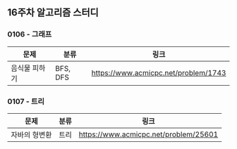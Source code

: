 ## 16주차 알고리즘 스터디  


### 0106 - 그래프

| 문제      | 분류       | 링크                                   |
|---------|----------|--------------------------------------|
| 음식물 피하기 | BFS, DFS | https://www.acmicpc.net/problem/1743 |

### 0107 - 트리

| 문제      | 분류 | 링크                                    |
|---------|----|---------------------------------------|
| 자바의 형변환 | 트리 | https://www.acmicpc.net/problem/25601 |